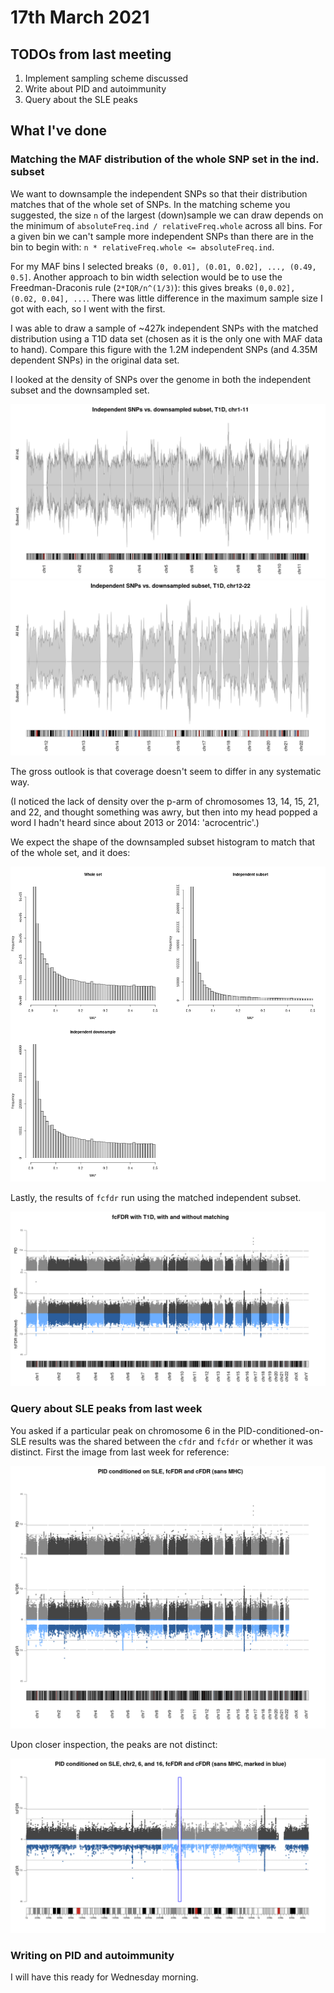 # 17th March 2021

## TODOs from last meeting

1. Implement sampling scheme discussed
2. Write about PID and autoimmunity
3. Query about the SLE peaks

## What I've done

### Matching the MAF distribution of the whole SNP set in the ind. subset

We want to downsample the independent SNPs so that their distribution matches that of the whole set of SNPs. In the matching scheme you suggested, the size `n` of the largest (down)sample we can draw depends on the minimum of  `absoluteFreq.ind / relativeFreq.whole` across all bins. For a given bin we can't sample more independent SNPs than there are in the bin to begin with: `n * relativeFreq.whole <= absoluteFreq.ind`.

For my MAF bins I selected breaks `(0, 0.01], (0.01, 0.02], ..., (0.49, 0.5]`. Another approach to bin width selection would be to use the Freedman-Draconis rule (`2*IQR/n^(1/3)`): this gives breaks `(0,0.02], (0.02, 0.04], ...`. There was little difference in the maximum sample size I got with each, so I went with the first.

I was able to draw a sample of ~427k independent SNPs with the matched distribution using a T1D data set (chosen as it is the only one with MAF data to hand). Compare this figure with the 1.2M independent SNPs (and 4.35M dependent SNPs) in the original data set. 

I looked at the density of SNPs over the genome in both the independent subset and the downsampled set.

![](/images/170321/t1d_matched_maf_independentSNPs_only_density_chr1_11.png)
![](/images/170321/t1d_matched_maf_independentSNPs_only_density_chr12_22.png)

The gross outlook is that coverage doesn't seem to differ in any systematic way.

(I noticed the lack of density over the p-arm of chromosomes 13, 14, 15, 21, and 22, and thought something was awry, but then into my head popped a word I hadn't heard since about 2013 or 2014: 'acrocentric'.)

We expect the shape of the downsampled subset histogram to match that of the whole set, and it does:

![](/images/170321/downsampling_histograms.png)

Lastly, the results of `fcfdr` run using the matched independent subset. 

![](/images/170321/t1d_matched_maf.png)

### Query about SLE peaks from last week

You asked if a particular peak on chromosome 6 in the PID-conditioned-on-SLE results was the shared between the `cfdr` and `fcfdr` or whether it was distinct. First the image from last week for reference:

![](/images/100321/sle_pid_backToBack_threeTrack.png)

Upon closer inspection, the peaks are not distinct:   
 
![](/images/100321/sle_pid_backToBack_chr2_6_16.png)

### Writing on PID and autoimmunity

I will have this ready for Wednesday morning.

